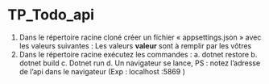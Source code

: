 # TP_Todo_api


1.	Dans le répertoire racine cloné créer un fichier « appsettings.json » avec les valeurs suivantes :
Les valeurs **valeur** sont à remplir par les vôtres
2.	Dans le répertoire racine exécutez les commandes : 
  a.	dotnet restore
  b.	dotnet build
  c.	Dotnet run 
  d.	Un navigateur se lance, PS : notez l’adresse de l’api dans le navigateur
      (Exp : localhost :5869 )
